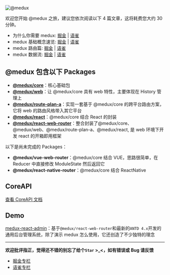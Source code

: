 ![@medux](https://cdn.nlark.com/yuque/0/2020/png/1294343/1587132905898-334d9af9-7d0b-4b40-861a-45abf17bd1f8.png)

欢迎您开始 @medux 之旅，建议您依次阅读以下 4 篇文章，这将耗费您大约 30 分钟。

- 为什么你需要 medux: [掘金](https://juejin.im/post/5e9ea2faf265da480003bce7) | [语雀](https://www.yuque.com/medux/docs/01)
- medux 基础概念速览: [掘金](https://juejin.im/post/5e9ea37d6fb9a03c880f5d6d) | [语雀](https://www.yuque.com/medux/docs/02)
- medux 路由篇: [掘金](https://juejin.im/post/5e9ea3f4f265da47ad21a635) | [语雀](https://www.yuque.com/medux/docs/03)
- medux 数据流: [掘金](https://juejin.im/post/5e9ea471f265da480c033424) | [语雀](https://www.yuque.com/medux/docs/04)

## @medux 包含以下 Packages

- [**@medux/core**](https://github.com/wooline/medux/tree/master/packages/core)：核心基础包
- [**@medux/web**](https://github.com/wooline/medux/tree/master/packages/web)：让 @medux/core 具有 web 特性，主要体现在 History 管理上
- [**@medux/route-plan-a**](https://github.com/wooline/medux/tree/master/packages/route-plan-a)：实现一套基于 @medux/core 的跨平台路由方案，它将 web 的路由风格带入其它平台
- [**@medux/react**](https://github.com/wooline/medux/tree/master/packages/react)：@medux/core 结合 React 的封装
- [**@medux/react-web-router**](https://github.com/wooline/medux/tree/master/packages/react-web-router)：整合封装了@medux/core、@medux/web、@medux/route-plan-a、@medux/react, 是 web 环境下开发 react 的开箱即用框架

以下是尚未完成的 Packages：

- **@medux/vue-web-router**：@medux/core 结合 VUE，思路很简单，在 Reducer 中直接修改 ModuleState 然后返回它
- **@medux/react-native-router**：@medux/core 结合 ReactNative

## CoreAPI

[查看 CoreAPI 文档](https://github.com/wooline/medux/tree/master/packages/core/api)

## Demo

[medux-react-admin](https://github.com/wooline/medux-react-admin)：基于`@medux/react-web-router`和最新的`ANTD 4.x`开发的通用后台管理系统，除了演示 medux 怎么使用，它还创造了不少独特的理念

---

**欢迎批评指正，觉得还不错的别忘了给个`Star` >\_<，如有错误或 Bug 请反馈**

- [掘金专栏](https://juejin.im/user/5e97cb9df265da47fe1dfbc8/posts)
- [语雀专栏](https://www.yuque.com/medux/docs)
